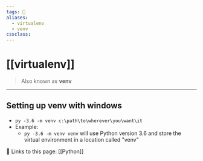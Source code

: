 ```yaml
---
tags: 💽
aliases: 
  - virtualenv
  - venv
cssclass:
---
```


# [[virtualenv]]

>Also known as **venv**
---

## Setting up venv with windows

- `py -3.6 -m venv c:\path\to\wherever\you\want\it` 
- Example:
	- `py -3.6 -m venv venv` will use Python version 3.6 and store the virtual environment in a location called "venv"



🔗 Links to this page:
[[Python]]